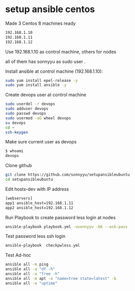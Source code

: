 # setup ansible centos
Made 3 Centos 8 machines ready 
```sh
192.168.1.10
192.168.1.11
192.168.1.12
```
Use 192.168.1.10 as control machine, others for nodes

all of them has sonnyyu as sudo user .

Install ansible at control machine (192.168.1.10):
```sh
sudo yum install epel-release -y
sudo yum install ansible -y
```
Create devops user at control machine
```sh
sudo userdel -r devops
sudo adduser devops
sudo passwd devops
sudo usermod -aG wheel devops
su devops
cd ~
ssh-keygen
```
Make sure current user as devops
```sh
$ whoami
devops
```
Clone github
```sh
git clone https://github.com/sonnyyu/setupansibleubuntu
cd setupansibleubuntu
```
Edit hosts-dev with IP address
```sh
[webservers]
app1 ansible_host=192.168.1.11
app2 ansible_host=192.168.1.12
```
Run Playbook to create password less login at nodes
```sh
ansible-playbook playbook.yml -usonnyyu -bK --ask-pass
```
Test password less ssh login
```sh
ansible-playbook  checkpwless.yml
```
Test Ad-hoc 
```sh
ansible all -m ping
ansible all -a "df -h" 
ansible all -a "free -h"
ansible all -m apt -a "name=tree state=latest" -b
ansible all -a "uptime"
```

